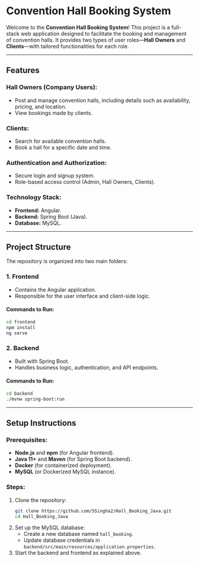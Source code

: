 # Convention Hall Booking System

Welcome to the **Convention Hall Booking System**! This project is a full-stack web application designed to facilitate the booking and management of convention halls. It provides two types of user roles—**Hall Owners** and **Clients**—with tailored functionalities for each role.

---

## **Features**

### **Hall Owners (Company Users):**
- Post and manage convention halls, including details such as availability, pricing, and location.
- View bookings made by clients.

### **Clients:**
- Search for available convention halls.
- Book a hall for a specific date and time.

### **Authentication and Authorization:**
- Secure login and signup system.
- Role-based access control (Admin, Hall Owners, Clients).

### **Technology Stack:**
- **Frontend:** Angular.
- **Backend:** Spring Boot (Java).
- **Database:** MySQL.

---

## **Project Structure**

The repository is organized into two main folders:

### 1. **Frontend**
- Contains the Angular application.
- Responsible for the user interface and client-side logic.

#### Commands to Run:
```bash
cd frontend
npm install
ng serve
```

### 2. **Backend**
- Built with Spring Boot.
- Handles business logic, authentication, and API endpoints.

#### Commands to Run:
```bash
cd backend
./mvnw spring-boot:run
```

---

## **Setup Instructions**

### Prerequisites:
- **Node.js** and **npm** (for Angular frontend).
- **Java 11+** and **Maven** (for Spring Boot backend).
- **Docker** (for containerized deployment).
- **MySQL** (or Dockerized MySQL instance).

### Steps:
1. Clone the repository:
   ```bash
   git clone https://github.com/SSingha2/Hall_Booking_Java.git
   cd Hall_Booking_Java
   ```
2. Set up the MySQL database:
   - Create a new database named `hall_booking`.
   - Update database credentials in `backend/src/main/resources/application.properties`.
3. Start the backend and frontend as explained above.

